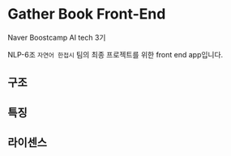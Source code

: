 # Gather Book Front-End

Naver Boostcamp AI tech 3기

NLP-6조 `자연어 한접시` 팀의 최종 프로젝트를 위한 front end app입니다.

## 구조

## 특징

## 라이센스
